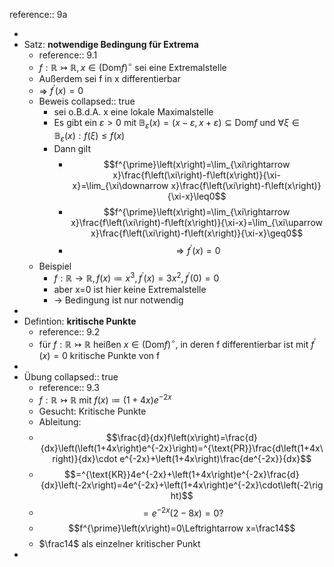 reference:: 9a

-
- Satz: **notwendige Bedingung für Extrema**
	- reference:: 9.1
	- $f:\mathbb{R}\rightarrowtail\mathbb{R},x\in\left(\text{Dom}f\right)^{\circ}$ sei eine Extremalstelle
	- Außerdem sei f in x differentierbar
	- => $f^{\prime}\left(x\right)=0$
	- Beweis
	  collapsed:: true
		- sei o.B.d.A. x eine lokale Maximalstelle
		- Es gibt ein $\varepsilon>0$ mit $\mathbb{B}_{\varepsilon}\left(x\right)=\left(x-\varepsilon,x+\varepsilon\right)\subseteq\text{Dom}f$ und $\forall\xi\in\mathbb{B}_{\varepsilon}\left(x\right):f\left(\xi\right)\leq f\left(x\right)$
		- Dann gilt
			- $$f^{\prime}\left(x\right)=\lim_{\xi\rightarrow x}\frac{f\left(\xi\right)-f\left(x\right)}{\xi-x}=\lim_{\xi\downarrow x}\frac{f\left(\xi\right)-f\left(x\right)}{\xi-x}\leq0$$
			- $$f^{\prime}\left(x\right)=\lim_{\xi\rightarrow x}\frac{f\left(\xi\right)-f\left(x\right)}{\xi-x}=\lim_{\xi\uparrow x}\frac{f\left(\xi\right)-f\left(x\right)}{\xi-x}\geq0$$
			- $$\Rightarrow f^{\prime}\left(x\right)=0$$
	- Beispiel
		- $f:\mathbb{R}\rightarrow\mathbb{R},f\left(x\right)\coloneqq x^3,f^{\prime}\left(x\right)=3x^2,f^{\prime}\left(0\right)=0$
		- aber x=0 ist hier keine Extremalstelle
		- -> Bedingung ist nur notwendig
-
- Defintion: **kritische Punkte**
	- reference:: 9.2
	- für $f:\mathbb{R}\rightarrowtail\mathbb{R}$ heißen $x\in\left(\text{Dom}f\right)^{\circ}$, in deren f differentierbar ist mit $f^{\prime}\left(x\right)=0$ kritische Punkte von f
-
- Übung
  collapsed:: true
	- reference:: 9.3
	- $f:\mathbb{R}\rightarrowtail\mathbb{R}$ mit $f\left(x\right)\coloneqq\left(1+4x\right)e^{-2x}$
	- Gesucht: Kritische Punkte
	- Ableitung:
	- $$\frac{d}{dx}f\left(x\right)=\frac{d}{dx}\left(\left(1+4x\right)e^{-2x}\right)=^{\text{PR}}\frac{d\left(1+4x\right)}{dx}\cdot e^{-2x}+\left(1+4x\right)\frac{de^{-2x}}{dx}$$
	- $$=^{\text{KR}}4e^{-2x}+\left(1+4x\right)e^{-2x}\frac{d}{dx}\left(-2x\right)=4e^{-2x}+\left(1+4x\right)e^{-2x}\cdot\left(-2\right)$$
	- $$=e^{-2x}\left(2-8x\right)=0?$$
	- $$f^{\prime}\left(x\right)=0\Leftrightarrow x=\frac14$$
	- $\frac14$ als einzelner kritischer Punkt
-